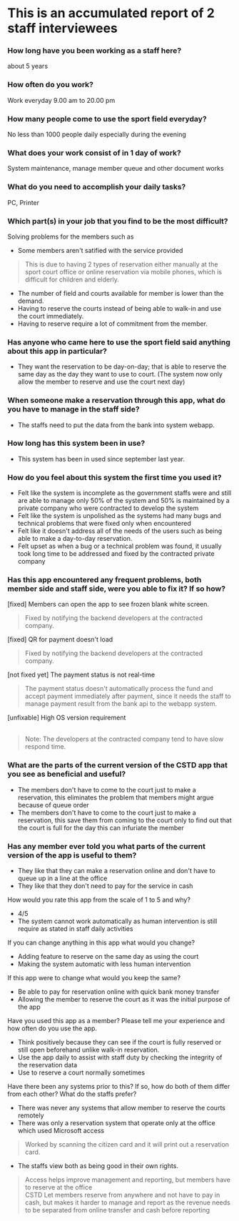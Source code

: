# This is an accumulated report of 2 staff interviewees

### How long have you been working as a staff here?
about 5 years

### How often do you work?
Work everyday 9.00 am to 20.00 pm

### How many people come to use the sport field everyday?
No less than 1000 people daily especially during the evening

### What does your work consist of in 1 day of work?
System maintenance, manage member queue and other document works

### What do you need to accomplish your daily tasks?
PC, Printer

### Which part(s) in your job that you find to be the most difficult?
Solving problems for the members such as
* Some members aren't satified with the service provided
> This is due to having 2 types of reservation either manually at the sport court office or online reservation via mobile phones, which is difficult for children and elderly. 

* The number of field and courts available for member is lower than the demand.
* Having to reserve the courts instead of being able to walk-in and use the court immediately.
* Having to reserve require a lot of commitment from the member.

### Has anyone who came here to use the sport field said anything about this app in particular?
* They want the reservation to be day-on-day; that is able to reserve the same day as the day they want to use to court. (The system now only allow the member to reserve and use the court next day)

### When someone make a reservation through this app, what do you have to manage in the staff side?
* The staffs need to put the data from the bank into system webapp.

### How long has this system been in use?
* This system has been in used since september last year.

### How do you feel about this system the first time you used it?
* Felt like the system is incomplete as the government staffs were and still are able to manage only 50% of the system and 50% is maintained by a private company who were contracted to develop the system
* Felt like the system is unpolished as the systems had many bugs and technical problems that were fixed only when encountered
* Felt like it doesn't address all of the needs of the users such as being able to make a day-to-day reservation.  
* Felt upset as when a bug or a technical problem was found, it usually took long time to be addressed and fixed by the contracted private company

### Has this app encountered any frequent problems, both member side and staff side, were you able to fix it? If so how?
[fixed] Members can open the app to see frozen blank white screen. <br>
> Fixed by notifying the backend developers at the contracted company.

[fixed] QR for payment doesn't load <br>
> Fixed by notifying the backend developers at the contracted company.

[not fixed yet] The payment status is not real-time
> The payment status doesn't automatically process the fund and accept payment immediately after payment, since it needs the staff to manage payment result from the bank api to the webapp system.

[unfixable] High OS version requirement <br>
<br>
> Note: The developers at the contracted company tend to have slow respond time.

### What are the parts of the current version of the CSTD app that you see as beneficial and useful?
* The members don't have to come to the court just to make a reservation, this eliminates the problem that members might argue because of queue order
* The members don't have to come to the court just to make a reservation, this save them from coming to the court only to find out that the court is full for the day this can infuriate the member

### Has any member ever told you what parts of the current version of the app is useful to them?
* They like that they can make a reservation online and don't have to queue up in a line at the office
* They like that they don't need to pay for the service in cash

How would you rate this app from the scale of 1 to 5 and why?
* 4/5
* The system cannot work automatically as human intervention is still require as stated in staff daily activities

If you can change anything in this app what would you change?
* Adding feature to reserve on the same day as using the court
* Making the system automatic with less human intervention

If this app were to change what would you keep the same?
* Be able to pay for reservation online with quick bank money transfer 
* Allowing the member to reserve the court as it was the initial purpose of the app

Have you used this app as a member? Please tell me your experience and how often do you use the app.
* Think positively because they can see if the court is fully reserved or still open beforehand unlike walk-in reservation.
* Use the app daily to assist with staff duty by checking the integrity of the reservation data
* Use to reserve a court normally sometimes

Have there been any systems prior to this? If so, how do both of them differ from each other? What do the staffs prefer?
* There was never any systems that allow member to reserve the courts remotely
* There was only a reservation system that operate only at the office which used Microsoft access
> Worked by scanning the citizen card and it will print out a reservation card.
* The staffs view both as being good in their own rights.
> Access helps improve management and reporting, but members have to reserve at the office <br>
> CSTD Let members reserve from anywhere and not have to pay in cash, but makes it harder to manage and report as the revenue needs to be separated from online transfer and cash before reporting 

